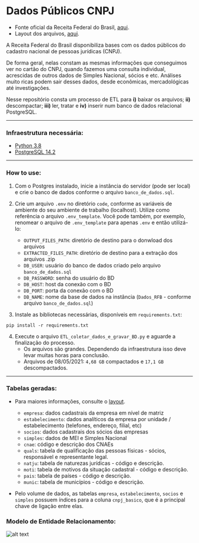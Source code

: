 # Dados Públicos CNPJ

-   Fonte oficial da Receita Federal do Brasil, [aqui](https://dados.gov.br/dados/conjuntos-dados/cadastro-nacional-da-pessoa-juridica---cnpj).
-   Layout dos arquivos, [aqui](https://www.gov.br/receitafederal/dados/cnpj-metadados.pdf).

A Receita Federal do Brasil disponibiliza bases com os dados públicos do cadastro nacional de pessoas jurídicas (CNPJ).

De forma geral, nelas constam as mesmas informações que conseguimos ver no cartão do CNPJ, quando fazemos uma consulta individual, acrescidas de outros dados de Simples Nacional, sócios e etc. Análises muito ricas podem sair desses dados, desde econômicas, mercadológicas até investigações.

Nesse repositório consta um processo de ETL para **i)** baixar os arquivos; **ii)** descompactar; **iii)** ler, tratar e **iv)** inserir num banco de dados relacional PostgreSQL.

---

### Infraestrutura necessária:

-   [Python 3.8](https://www.python.org/downloads/release/python-3810/)
-   [PostgreSQL 14.2](https://www.postgresql.org/download/)

---

### How to use:

1. Com o Postgres instalado, inicie a instância do servidor (pode ser local) e crie o banco de dados conforme o arquivo `banco_de_dados.sql`.

2. Crie um arquivo `.env` no diretório `code`, conforme as variáveis de ambiente do seu ambiente de trabalho (localhost). Utilize como referência o arquivo `.env_template`. Você pode também, por exemplo, renomear o arquivo de `.env_template` para apenas `.env` e então utilizá-lo:

    - `OUTPUT_FILES_PATH`: diretório de destino para o donwload dos arquivos
    - `EXTRACTED_FILES_PATH`: diretório de destino para a extração dos arquivos .zip
    - `DB_USER`: usuário do banco de dados criado pelo arquivo `banco_de_dados.sql`
    - `DB_PASSWORD`: senha do usuário do BD
    - `DB_HOST`: host da conexão com o BD
    - `DB_PORT`: porta da conexão com o BD
    - `DB_NAME`: nome da base de dados na instância (`Dados_RFB` - conforme arquivo `banco_de_dados.sql`)

3. Instale as bibliotecas necessárias, disponíveis em `requirements.txt`:

```
pip install -r requirements.txt
```

4. Execute o arquivo `ETL_coletar_dados_e_gravar_BD.py` e aguarde a finalização do processo.
    - Os arquivos são grandes. Dependendo da infraestrutura isso deve levar muitas horas para conclusão.
    - Arquivos de 08/05/2021: `4,68 GB` compactados e `17,1 GB` descompactados.

---

### Tabelas geradas:

-   Para maiores informações, consulte o [layout](https://www.gov.br/receitafederal/pt-br/assuntos/orientacao-tributaria/cadastros/consultas/arquivos/NOVOLAYOUTDOSDADOSABERTOSDOCNPJ.pdf).

    -   `empresa`: dados cadastrais da empresa em nível de matriz
    -   `estabelecimento`: dados analíticos da empresa por unidade / estabelecimento (telefones, endereço, filial, etc)
    -   `socios`: dados cadastrais dos sócios das empresas
    -   `simples`: dados de MEI e Simples Nacional
    -   `cnae`: código e descrição dos CNAEs
    -   `quals`: tabela de qualificação das pessoas físicas - sócios, responsável e representante legal.
    -   `natju`: tabela de naturezas jurídicas - código e descrição.
    -   `moti`: tabela de motivos da situação cadastral - código e descrição.
    -   `pais`: tabela de países - código e descrição.
    -   `munic`: tabela de municípios - código e descrição.

-   Pelo volume de dados, as tabelas `empresa`, `estabelecimento`, `socios` e `simples` possuem índices para a coluna `cnpj_basico`, que é a principal chave de ligação entre elas.

### Modelo de Entidade Relacionamento:

![alt text](https://github.com/aphonsoar/Receita_Federal_do_Brasil_-_Dados_Publicos_CNPJ/blob/master/Dados_RFB_ERD.png)
